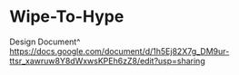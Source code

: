 # Wipe-To-Hype
Design Document^
https://docs.google.com/document/d/1h5Ej82X7g_DM9ur-ttsr_xawruw8Y8dWxwsKPEh6zZ8/edit?usp=sharing
